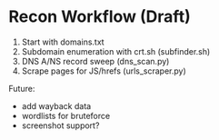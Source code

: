 # Recon Workflow (Draft)

1. Start with domains.txt
2. Subdomain enumeration with crt.sh (subfinder.sh)
3. DNS A/NS record sweep (dns_scan.py)
4. Scrape pages for JS/hrefs (urls_scraper.py)

Future:
- add wayback data
- wordlists for bruteforce
- screenshot support?
